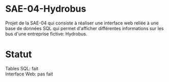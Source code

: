 # SAE-04-Hydrobus

Projet de la SAE-04 qui consiste à réaliser une interface web reliée à une base de données SQL qui permet d'afficher différentes informations sur les bus d'une entreprise fictive: Hydrobus.

# Statut

Tables SQL: fait <br>
Interface Web: pas fait
